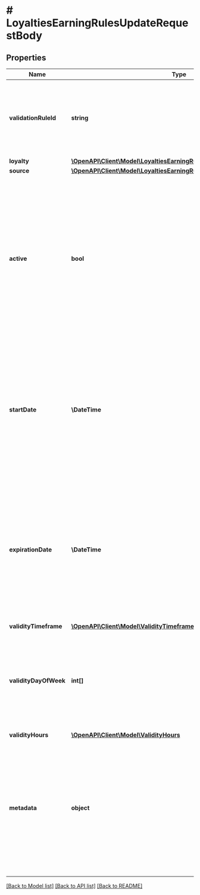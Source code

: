 # # LoyaltiesEarningRulesUpdateRequestBody

## Properties

Name | Type | Description | Notes
------------ | ------------- | ------------- | -------------
**validationRuleId** | **string** | A unique validation rule identifier assigned by the Voucherify API. The validation rule is verified before points are added to the balance. | [optional]
**loyalty** | [**\OpenAPI\Client\Model\LoyaltiesEarningRulesUpdateRequestBodyLoyalty**](LoyaltiesEarningRulesUpdateRequestBodyLoyalty.md) |  | [optional]
**source** | [**\OpenAPI\Client\Model\LoyaltiesEarningRulesUpdateRequestBodySource**](LoyaltiesEarningRulesUpdateRequestBodySource.md) |  | [optional]
**active** | **bool** | A flag to toggle the earning rule on or off. You can disable an earning rule even though it&#39;s within the active period defined by the &#x60;start_date&#x60; and &#x60;expiration_date&#x60; of the campaign or the earning rule&#39;s own &#x60;start_date&#x60; and &#x60;expiration_date&#x60;.    - &#x60;true&#x60; indicates an *active* earning rule - &#x60;false&#x60; indicates an *inactive* earning rule | [optional]
**startDate** | **\DateTime** | Start date defines when the earning rule starts to be active. Activation timestamp is presented in the ISO 8601 format. Earning rule is *inactive before* this date. If you don&#39;t define the start date for an earning rule, it&#39;ll inherit the campaign start date by default. | [optional]
**expirationDate** | **\DateTime** | Expiration date defines when the earning rule expires. Expiration timestamp is presented in the ISO 8601 format.  Earning rule is *inactive after* this date.If you don&#39;t define the expiration date for an earning rule, it&#39;ll inherit the campaign expiration date by default. | [optional]
**validityTimeframe** | [**\OpenAPI\Client\Model\ValidityTimeframe**](ValidityTimeframe.md) |  | [optional]
**validityDayOfWeek** | **int[]** | Integer array corresponding to the particular days of the week in which the voucher is valid.  - &#x60;0&#x60; Sunday - &#x60;1&#x60; Monday - &#x60;2&#x60; Tuesday - &#x60;3&#x60; Wednesday - &#x60;4&#x60; Thursday - &#x60;5&#x60; Friday - &#x60;6&#x60; Saturday | [optional]
**validityHours** | [**\OpenAPI\Client\Model\ValidityHours**](ValidityHours.md) |  | [optional]
**metadata** | **object** | The metadata object stores all custom attributes assigned to the earning rule. A set of key/value pairs that you can attach to an earning rule object. It can be useful for storing additional information about the earning rule in a structured format. | [optional]

[[Back to Model list]](../../README.md#models) [[Back to API list]](../../README.md#endpoints) [[Back to README]](../../README.md)
